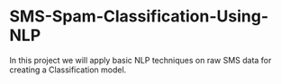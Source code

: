 # SMS-Spam-Classification-Using-NLP
In this project we will apply basic NLP techniques on raw SMS data for creating a Classification model.
